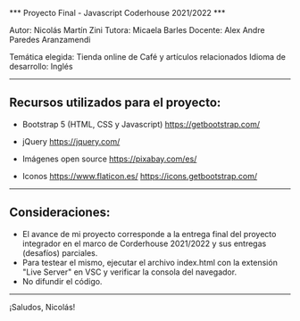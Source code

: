 *** Proyecto Final - Javascript Coderhouse 2021/2022 ***

Autor: Nicolás Martín Zini
Tutora: Micaela Barles
Docente: Alex Andre Paredes Aranzamendi

Temática elegida: Tienda online de Café y artículos relacionados
Idioma de desarrollo: Inglés


********************************************************


Recursos utilizados para el proyecto: 
-------------------------------------

- Bootstrap 5 (HTML, CSS y Javascript)
https://getbootstrap.com/

- jQuery
https://jquery.com/

- Imágenes open source 
https://pixabay.com/es/

- Iconos
https://www.flaticon.es/
https://icons.getbootstrap.com/


********************************************************


Consideraciones:
----------------

- El avance de mi proyecto corresponde a la entrega final del proyecto integrador en el marco de Corderhouse 2021/2022 y sus entregas (desafíos) parciales.
- Para testear el mismo, ejecutar el archivo index.html con la extensión "Live Server" en VSC y verificar la consola del navegador.
- No difundir el código.


********************************************************

¡Saludos, Nicolás!